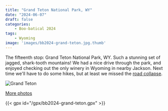 ```yaml
---
title: "Grand Teton National Park, WY"
date: "2024-06-07"
draft: false
categories: 
    - Boo-batical 2024
tags:
    - Wyoming
image: 'images/bb2024-grand-teton.jpg.thumb'
---
```


The fifteenth stop: Grand Teton National Park, WY. Such a stunning set of jagged, shark-tooth mountains! We had a nice drive through the park, and enjoyed checking out the only winery in Wyoming in nearby Jackson. Next time we'll have to do some hikes, but at least we missed the [road collapse](https://apnews.com/article/teton-pass-road-collapse-wyoming-760896e13241d0376b3014ed81ddeda7).

![Grand Teton](/images/bb2024-grand-teton.jpg)

[More photos](https://photos.app.goo.gl/EZ2PB4rBuW2rJTXy5)

{{< gpx id="/gpx/bb2024-grand-teton.gpx" >}}
